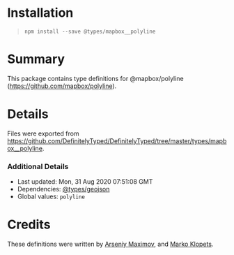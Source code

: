 # Installation
> `npm install --save @types/mapbox__polyline`

# Summary
This package contains type definitions for @mapbox/polyline (https://github.com/mapbox/polyline).

# Details
Files were exported from https://github.com/DefinitelyTyped/DefinitelyTyped/tree/master/types/mapbox__polyline.

### Additional Details
 * Last updated: Mon, 31 Aug 2020 07:51:08 GMT
 * Dependencies: [@types/geojson](https://npmjs.com/package/@types/geojson)
 * Global values: `polyline`

# Credits
These definitions were written by [Arseniy Maximov](https://github.com/Kern0), and [Marko Klopets](https://github.com/mklopets).
